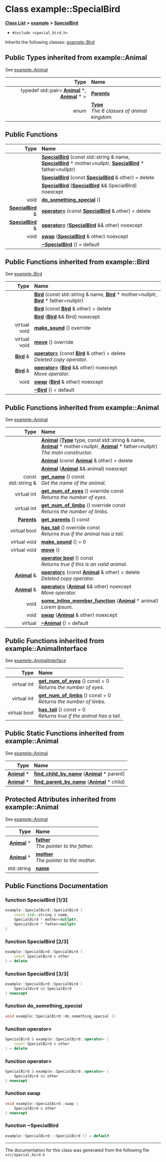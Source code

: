 
# Class example::SpecialBird


[**Class List**](api/annotated.md) **>** [**example**](api/namespaceexample.md) **>** [**SpecialBird**](api/classexample_1_1SpecialBird.md)





* `#include <special_bird.h>`



Inherits the following classes: [example::Bird](api/classexample_1_1Bird.md)










## Public Types inherited from example::Animal

See [example::Animal](api/classexample_1_1Animal.md)

| Type | Name |
| ---: | :--- |
| typedef std::pair&lt; [**Animal**](api/classexample_1_1Animal.md) \*, [**Animal**](api/classexample_1_1Animal.md) \* &gt; | [**Parents**](api/classexample_1_1Animal.md#typedef-parents)  <br> |
| enum  | [**Type**](api/classexample_1_1Animal.md#enum-type)  <br>_The 6 classes of animal kingdom._  |














## Public Functions

| Type | Name |
| ---: | :--- |
|   | [**SpecialBird**](api/classexample_1_1SpecialBird.md#function-specialbird-13) (const std::string & name, [**SpecialBird**](api/classexample_1_1SpecialBird.md) \* mother=nullptr, [**SpecialBird**](api/classexample_1_1SpecialBird.md) \* father=nullptr) <br> |
|   | [**SpecialBird**](api/classexample_1_1SpecialBird.md#function-specialbird-23) (const [**SpecialBird**](api/classexample_1_1SpecialBird.md) & other) = delete<br> |
|   | [**SpecialBird**](api/classexample_1_1SpecialBird.md#function-specialbird-33) ([**SpecialBird**](api/classexample_1_1SpecialBird.md) && SpecialBird) noexcept<br> |
|  void | [**do\_something\_special**](api/classexample_1_1SpecialBird.md#function-do_something_special) () <br> |
|  [**SpecialBird**](api/classexample_1_1SpecialBird.md) & | [**operator=**](api/classexample_1_1SpecialBird.md#function-operator) (const [**SpecialBird**](api/classexample_1_1SpecialBird.md) & other) = delete<br> |
|  [**SpecialBird**](api/classexample_1_1SpecialBird.md) & | [**operator=**](api/classexample_1_1SpecialBird.md#function-operator-1) ([**SpecialBird**](api/classexample_1_1SpecialBird.md) && other) noexcept<br> |
|  void | [**swap**](api/classexample_1_1SpecialBird.md#function-swap) ([**SpecialBird**](api/classexample_1_1SpecialBird.md) & other) noexcept<br> |
|   | [**~SpecialBird**](api/classexample_1_1SpecialBird.md#function-specialbird) () = default<br> |

## Public Functions inherited from example::Bird

See [example::Bird](api/classexample_1_1Bird.md)

| Type | Name |
| ---: | :--- |
|   | [**Bird**](api/classexample_1_1Bird.md#function-bird-13) (const std::string & name, [**Bird**](api/classexample_1_1Bird.md) \* mother=nullptr, [**Bird**](api/classexample_1_1Bird.md) \* father=nullptr) <br> |
|   | [**Bird**](api/classexample_1_1Bird.md#function-bird-23) (const [**Bird**](api/classexample_1_1Bird.md) & other) = delete<br> |
|   | [**Bird**](api/classexample_1_1Bird.md#function-bird-33) ([**Bird**](api/classexample_1_1Bird.md) && Bird) noexcept<br> |
| virtual void | [**make\_sound**](api/classexample_1_1Bird.md#function-make_sound) () override<br> |
| virtual void | [**move**](api/classexample_1_1Bird.md#function-move) () override<br> |
|  [**Bird**](api/classexample_1_1Bird.md) & | [**operator=**](api/classexample_1_1Bird.md#function-operator) (const [**Bird**](api/classexample_1_1Bird.md) & other) = delete<br>_Deleted copy operator._  |
|  [**Bird**](api/classexample_1_1Bird.md) & | [**operator=**](api/classexample_1_1Bird.md#function-operator-1) ([**Bird**](api/classexample_1_1Bird.md) && other) noexcept<br>_Move operator._  |
|  void | [**swap**](api/classexample_1_1Bird.md#function-swap) ([**Bird**](api/classexample_1_1Bird.md) & other) noexcept<br> |
|   | [**~Bird**](api/classexample_1_1Bird.md#function-bird) () = default<br> |

## Public Functions inherited from example::Animal

See [example::Animal](api/classexample_1_1Animal.md)

| Type | Name |
| ---: | :--- |
|   | [**Animal**](api/classexample_1_1Animal.md#function-animal-13) ([**Type**](api/classexample_1_1Animal.md#enum-type) type, const std::string & name, [**Animal**](api/classexample_1_1Animal.md) \* mother=nullptr, [**Animal**](api/classexample_1_1Animal.md) \* father=nullptr) <br>_The main constructor._  |
|   | [**Animal**](api/classexample_1_1Animal.md#function-animal-23) (const [**Animal**](api/classexample_1_1Animal.md) & other) = delete<br> |
|   | [**Animal**](api/classexample_1_1Animal.md#function-animal-33) ([**Animal**](api/classexample_1_1Animal.md) && animal) noexcept<br> |
|  const std::string & | [**get\_name**](api/classexample_1_1Animal.md#function-get_name) () const<br>_Get the name of the animal._  |
| virtual int | [**get\_num\_of\_eyes**](api/classexample_1_1Animal.md#function-get_num_of_eyes) () override const<br>_Returns the number of eyes._  |
| virtual int | [**get\_num\_of\_limbs**](api/classexample_1_1Animal.md#function-get_num_of_limbs) () override const<br>_Returns the number of limbs._  |
|  [**Parents**](api/classexample_1_1Animal.md#typedef-parents) | [**get\_parents**](api/classexample_1_1Animal.md#function-get_parents) () const<br> |
| virtual bool | [**has\_tail**](api/classexample_1_1Animal.md#function-has_tail) () override const<br>_Returns true if the animal has a tail._  |
| virtual void | [**make\_sound**](api/classexample_1_1Animal.md#function-make_sound) () = 0<br> |
| virtual void | [**move**](api/classexample_1_1Animal.md#function-move) () <br> |
|   | [**operator bool**](api/classexample_1_1Animal.md#function-operator-bool) () const<br>_Returns true if this is an valid animal._  |
|  [**Animal**](api/classexample_1_1Animal.md) & | [**operator=**](api/classexample_1_1Animal.md#function-operator) (const [**Animal**](api/classexample_1_1Animal.md) & other) = delete<br>_Deleted copy operator._  |
|  [**Animal**](api/classexample_1_1Animal.md) & | [**operator=**](api/classexample_1_1Animal.md#function-operator-1) ([**Animal**](api/classexample_1_1Animal.md) && other) noexcept<br>_Move operator._  |
|  void | [**some\_inline\_member\_function**](api/classexample_1_1Animal.md#function-some_inline_member_function) ([**Animal**](api/classexample_1_1Animal.md) \* animal) <br>_Lorem Ipsum._  |
|  void | [**swap**](api/classexample_1_1Animal.md#function-swap) ([**Animal**](api/classexample_1_1Animal.md) & other) noexcept<br> |
| virtual  | [**~Animal**](api/classexample_1_1Animal.md#function-animal) () = default<br> |

## Public Functions inherited from example::AnimalInterface

See [example::AnimalInterface](api/classexample_1_1AnimalInterface.md)

| Type | Name |
| ---: | :--- |
| virtual int | [**get\_num\_of\_eyes**](api/classexample_1_1AnimalInterface.md#function-get_num_of_eyes) () const = 0<br>_Returns the number of eyes._  |
| virtual int | [**get\_num\_of\_limbs**](api/classexample_1_1AnimalInterface.md#function-get_num_of_limbs) () const = 0<br>_Returns the number of limbs._  |
| virtual bool | [**has\_tail**](api/classexample_1_1AnimalInterface.md#function-has_tail) () const = 0<br>_Returns true if the animal has a tail._  |



## Public Static Functions inherited from example::Animal

See [example::Animal](api/classexample_1_1Animal.md)

| Type | Name |
| ---: | :--- |
|  [**Animal**](api/classexample_1_1Animal.md) \* | [**find\_child\_by\_name**](api/classexample_1_1Animal.md#function-find_child_by_name) ([**Animal**](api/classexample_1_1Animal.md) \* parent) <br> |
|  [**Animal**](api/classexample_1_1Animal.md) \* | [**find\_parent\_by\_name**](api/classexample_1_1Animal.md#function-find_parent_by_name) ([**Animal**](api/classexample_1_1Animal.md) \* child) <br> |












## Protected Attributes inherited from example::Animal

See [example::Animal](api/classexample_1_1Animal.md)

| Type | Name |
| ---: | :--- |
|  [**Animal**](api/classexample_1_1Animal.md) \* | [**father**](api/classexample_1_1Animal.md#variable-father)  <br>_The pointer to the father._  |
|  [**Animal**](api/classexample_1_1Animal.md) \* | [**mother**](api/classexample_1_1Animal.md#variable-mother)  <br>_The pointer to the mother._  |
|  std::string | [**name**](api/classexample_1_1Animal.md#variable-name)  <br> |














## Public Functions Documentation


### function SpecialBird [1/3]


```cpp
example::SpecialBird::SpecialBird (
    const std::string & name,
    SpecialBird * mother=nullptr,
    SpecialBird * father=nullptr
) 
```



### function SpecialBird [2/3]


```cpp
example::SpecialBird::SpecialBird (
    const SpecialBird & other
) = delete
```



### function SpecialBird [3/3]


```cpp
example::SpecialBird::SpecialBird (
    SpecialBird && SpecialBird
) noexcept
```



### function do\_something\_special 


```cpp
void example::SpecialBird::do_something_special () 
```



### function operator= 


```cpp
SpecialBird & example::SpecialBird::operator= (
    const SpecialBird & other
) = delete
```



### function operator= 


```cpp
SpecialBird & example::SpecialBird::operator= (
    SpecialBird && other
) noexcept
```



### function swap 


```cpp
void example::SpecialBird::swap (
    SpecialBird & other
) noexcept
```



### function ~SpecialBird 


```cpp
example::SpecialBird::~SpecialBird () = default
```



------------------------------
The documentation for this class was generated from the following file `src/special_bird.h`